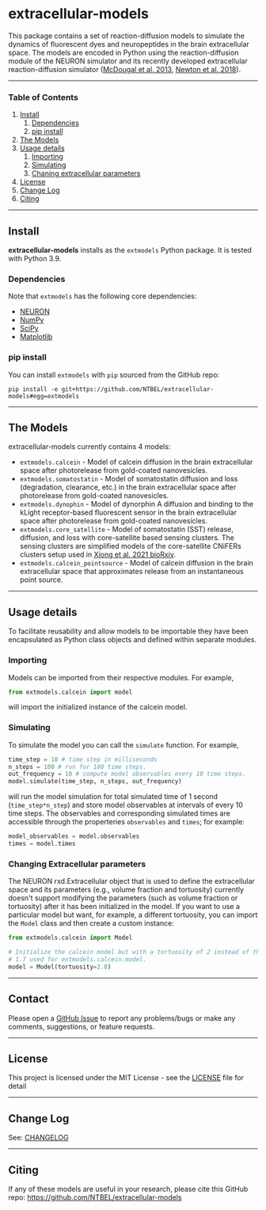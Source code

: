 # extracellular-models

This package contains a set of reaction-diffusion models to simulate the dynamics of fluorescent dyes and neuropeptides in the brain extracellular space. The models are encoded in Python using the reaction-diffusion module of the NEURON simulator and its recently developed extracellular reaction-diffusion simulator ([McDougal et al. 2013](https://doi.org/10.3389/fninf.2013.00028), [Newton et al. 2018](https://doi.org/10.3389/fninf.2018.00041)).

----

### Table of Contents

  1. [Install](#install)
       1. [Dependencies](#dependencies)
       2. [pip install](#pip-install)
  2. [The Models](#the-models)     
  3. [Usage details](#usage-details)
       1. [Importing](#importing)
       2. [Simulating](#simulating)
       3. [Chaning extracellular parameters](#changing-extracellular-parameters)       
  4. [License](#license)
  5. [Change Log](#change-log)
  6. [Citing](#citing)

----

## Install

**extracellular-models** installs as the `extmodels` Python package. It is tested with Python 3.9.

### Dependencies
Note that `extmodels` has the following core dependencies:
   * [NEURON](https://www.neuron.yale.edu/neuron)
   * [NumPy](http://www.numpy.org/)
   * [SciPy](https://www.scipy.org/)
   * [Matplotlib](https://matplotlib.org/)

### pip install
You can install `extmodels` with `pip` sourced from the GitHub repo:
```
pip install -e git+https://github.com/NTBEL/extracellular-models#egg=extmodels
```

----

## The Models
extracellular-models currently contains 4 models:
  * `extmodels.calcein` - Model of calcein diffusion in the brain extracellular space after photorelease from gold-coated nanovesicles.
  * `extmodels.somatostatin` - Model of somatostatin diffusion and loss (degradation, clearance, etc.) in the brain extracellular space after photorelease from gold-coated nanovesicles.
  * `extmodels.dynophin` - Model of dynorphin A diffusion and binding to the kLight receptor-based fluorescent sensor in the brain extracellular space after photorelease from gold-coated nanovesicles.    
  * `extmodels.core_satellite` - Model of somatostatin (SST) release, diffusion, and loss with core-satellite based sensing clusters. The sensing clusters are simplified models of the core-satellite CNiFERs clusters setup used in [Xiong et al. 2021 bioRxiv](https://doi.org/10.1101/2021.09.10.459853).  
  * `extmodels.calcein_pointsource` - Model of calcein diffusion in the brain extracellular space that approximates release from an instantaneous point source.

----

## Usage details

To facilitate reusability and allow models to be importable they have been encapsulated as Python class objects and defined within separate modules.

### Importing
Models can be imported from their respective modules. For example,
```python
from extmodels.calcein import model
```
will import the initialized instance of the calcein model.

### Simulating
 To simulate the model you can call the `simulate` function. For example,
```python
time_step = 10 # time step in milliseconds
n_steps = 100 # run for 100 time steps.
out_frequency = 10 # compute model observables every 10 time steps.
model.simulate(time_step, n_steps, out_frequency)
```
will run the model simulation for total simulated time of 1 second (`time_step*n_step`) and store model observables at intervals of every 10 time steps. The observables and corresponding simulated times are accessible through the properteries `observables` and `times`; for example:
```python
model_observables = model.observables
times = model.times
```

### Changing Extracellular parameters
The NEURON rxd.Extracellular object that is used to define the extracellular space and its parameters (e.g., volume fraction and tortuosity) currently doesn't support modifying the parameters (such as volume fraction or tortuosity) after it has been initialized in the model. If you want to use a particular model but want, for example, a different tortuosity, you can import the `Model` class and then create a custom instance:
```python
from extmodels.calcein import Model

# Initialize the calcein model but with a tortuosity of 2 instead of the default
# 1.7 used for extmodels.calcein.model.
model = Model(tortuosity=2.0)
```

----

## Contact

Please open a [GitHub Issue](https://github.com/NTBEL/extracellular-models/issues) to
report any problems/bugs or make any comments, suggestions, or feature requests.

------

## License

This project is licensed under the MIT License - see the [LICENSE](LICENSE) file for detail

----

## Change Log

See: [CHANGELOG](CHANGELOG)

----

## Citing
If any of these models are useful in your research, please cite this GitHub repo: https://github.com/NTBEL/extracellular-models
